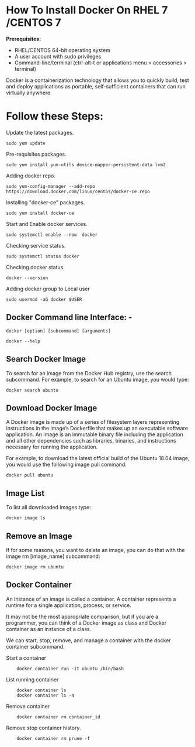 # How To Install Docker On RHEL 7 /CENTOS 7 


**Prerequisites:**

- RHEL/CENTOS 64-bit operating system
- A user account with sudo privileges
- Command-line/terminal (ctrl-alt-t or applications menu > accessories > terminal)


Docker is a containerization technology that allows you to quickly build, test and deploy applications as portable, self-sufficient containers that can run virtually anywhere.

# Follow these Steps:  

Update the latest packages. 

    sudo yum update

Pre-requisites packages. 

	sudo yum install yum-utils device-mapper-persistent-data lvm2

Adding docker repo.

	sudo yum-config-manager --add-repo https://download.docker.com/linux/centos/docker-ce.repo

Installing "docker-ce" packages.

	sudo yum install docker-ce

Start and Enable docker services.

	sudo systemctl enable --now  docker

Checking service status. 

	sudo systemctl status docker

Checking docker status. 

	docker --version

Adding docker group to Local user 

    sudo usermod -aG docker $USER

## Docker Command line Interface: -
    
    docker [option] [subcommand] [arguments]
    
    docker --help 



## Search Docker Image

To search for an image from the Docker Hub registry, use the search subcommand.
For example, to search for an Ubuntu image, you would type:

    docker search ubuntu  

## Download Docker Image

A Docker image is made up of a series of filesystem layers representing instructions in the image’s Dockerfile that makes up an executable software application. An image is an immutable binary file including the application and all other dependencies such as libraries, binaries, and instructions necessary for running the application.

For example, to download the latest official build of the Ubuntu 18.04 image, you would use the following image pull command:

    docker pull ubuntu

## Image List
To list all downloaded images type:

	docker image ls

## Remove an Image
If for some reasons, you want to delete an image, you can do that with the image rm [image_name] subcommand:

	docker image rm ubuntu

## Docker Container 
An instance of an image is called a container. A container represents a runtime for a single application, process, or service.

It may not be the most appropriate comparison, but if you are a programmer, you can think of a Docker image as class and Docker container as an instance of a class.

We can start, stop, remove, and manage a container with the docker container subcommand.

Start a container

    	docker container run -it ubuntu /bin/bash

List running container 

    	docker container ls 
    	docker container ls -a 

Remove container

    	docker container rm container_id 

Remove stop container history.

    	docker container rm prune -f
